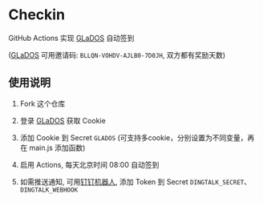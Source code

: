 # Checkin

GitHub Actions 实现 [GLaDOS][glados] 自动签到

([GLaDOS][glados] 可用邀请码: `BLLQN-VOHDV-AJLB0-7D0JH`, 双方都有奖励天数)

## 使用说明

1. Fork 这个仓库

1. 登录 [GLaDOS][glados] 获取 Cookie

1. 添加 Cookie 到 Secret `GLADOS` (可支持多cookie，分别设置为不同变量，再在 main.js 添加函数)

1. 启用 Actions, 每天北京时间 08:00 自动签到

1. 如需推送通知, 可用[钉钉机器人][dingtalk-robots], 添加 Token 到 Secret `DINGTALK_SECRET`、`DINGTALK_WEBHOOK`

[glados]: https://github.com/glados-network/GLaDOS
[dingtalk-robots]: https://open.dingtalk.com/document/robots/customize-robot-security-settings
